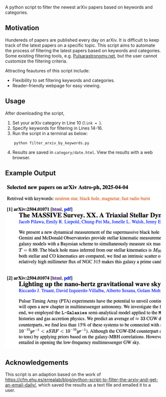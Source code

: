 
A python script to filter the newest arXiv papers based on keywords and categories. 

## Motivation
Hundereds of papers are published every day on arXiv. It is difficult to keep track of the latest papers on a specific topic. This script aims to automate the process of filtering the latest papers based on keywords and categories. Some existing filtering tools, e.g. [Pulsarastronomy.net](https://www.pulsarastronomy.net/pulsar/), but the user cannot customize the filtering criteria. 

Attracting feautures of this script include:
- Flexibility to set filtering keywords and categories.
- Reader-friendly webpage for easy viewing.

## Usage
After downloading the script,

1. Set your arXiv category in Line 10 (`link = `).
2. Specify keywords for filtering in Lines 14-16.
3. Run the script in a terminal as below:
```
    python filter_arxiv_by_keywords.py
```
4. Results are saved in `category/date.html`. View the results with a web browser.

## Example Output
![Effects of the script](https://github.com/pulsar-xliu/filter_arxiv_by_keywords/blob/main/example_output.png)

## Acknowledgements
This script is an adaption based on the work of https://cfm.ehu.es/errealab/blog/python-script-to-filter-the-arxiv-and-get-an-email-daily/, which saved the results as a text file and emailed it to a user.
